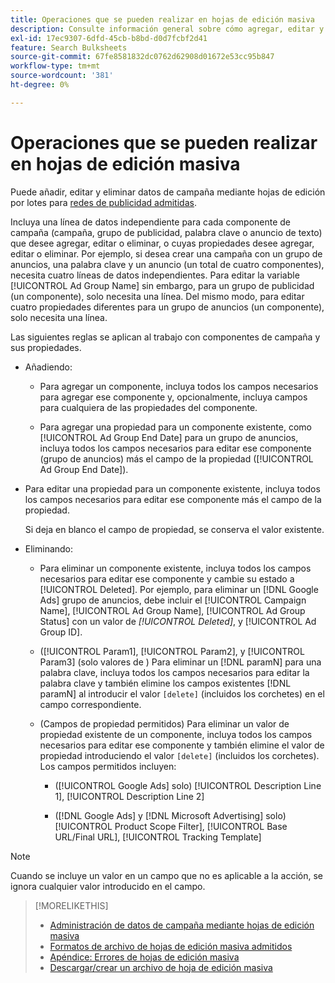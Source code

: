 ```yaml
---
title: Operaciones que se pueden realizar en hojas de edición masiva
description: Consulte información general sobre cómo agregar, editar y eliminar datos de campaña mediante hojas de edición por lotes.
exl-id: 17ec9307-6dfd-45cb-b8bd-d0d7fcbf2d41
feature: Search Bulksheets
source-git-commit: 67fe8581832dc0762d62908d01672e53cc95b847
workflow-type: tm+mt
source-wordcount: '381'
ht-degree: 0%

---
```


# Operaciones que se pueden realizar en hojas de edición masiva

Puede añadir, editar y eliminar datos de campaña mediante hojas de edición por lotes para [redes de publicidad admitidas](../bulksheet-about.md#bulksheet-functionality-by-network).

Incluya una línea de datos independiente para cada componente de campaña (campaña, grupo de publicidad, palabra clave o anuncio de texto) que desee agregar, editar o eliminar, o cuyas propiedades desee agregar, editar o eliminar. Por ejemplo, si desea crear una campaña con un grupo de anuncios, una palabra clave y un anuncio (un total de cuatro componentes), necesita cuatro líneas de datos independientes. Para editar la variable [!UICONTROL Ad Group Name] sin embargo, para un grupo de publicidad (un componente), solo necesita una línea. Del mismo modo, para editar cuatro propiedades diferentes para un grupo de anuncios (un componente), solo necesita una línea.

Las siguientes reglas se aplican al trabajo con componentes de campaña y sus propiedades.

* Añadiendo:

   * Para agregar un componente, incluya todos los campos necesarios para agregar ese componente y, opcionalmente, incluya campos para cualquiera de las propiedades del componente.

   * Para agregar una propiedad para un componente existente, como [!UICONTROL Ad Group End Date] para un grupo de anuncios, incluya todos los campos necesarios para editar ese componente (grupo de anuncios) más el campo de la propiedad ([!UICONTROL Ad Group End Date]).

* Para editar una propiedad para un componente existente, incluya todos los campos necesarios para editar ese componente más el campo de la propiedad.

  Si deja en blanco el campo de propiedad, se conserva el valor existente.

* Eliminando:

   * Para eliminar un componente existente, incluya todos los campos necesarios para editar ese componente y cambie su estado a [!UICONTROL Deleted]. Por ejemplo, para eliminar un [!DNL Google Ads] grupo de anuncios, debe incluir el [!UICONTROL Campaign Name], [!UICONTROL Ad Group Name], [!UICONTROL Ad Group Status] con un valor de <i>[!UICONTROL Deleted]</i>, y [!UICONTROL Ad Group ID].

   * ([!UICONTROL Param1], [!UICONTROL Param2], y [!UICONTROL Param3] (solo valores de ) Para eliminar un [!DNL paramN] para una palabra clave, incluya todos los campos necesarios para editar la palabra clave y también elimine los campos existentes [!DNL paramN] al introducir el valor `[delete]` (incluidos los corchetes) en el campo correspondiente.

   * (Campos de propiedad permitidos) Para eliminar un valor de propiedad existente de un componente, incluya todos los campos necesarios para editar ese componente y también elimine el valor de propiedad introduciendo el valor `[delete]` (incluidos los corchetes). Los campos permitidos incluyen:

      * ([!UICONTROL Google Ads] solo) [!UICONTROL Description Line 1], [!UICONTROL Description Line 2]

      * ([!DNL Google Ads] y [!DNL Microsoft Advertising] solo) [!UICONTROL Product Scope Filter], [!UICONTROL Base URL/Final URL], [!UICONTROL Tracking Template]

>[!NOTE]
>
>Cuando se incluye un valor en un campo que no es aplicable a la acción, se ignora cualquier valor introducido en el campo.

>[!MORELIKETHIS]
>
>* [Administración de datos de campaña mediante hojas de edición masiva](../bulksheet-about.md)
>* [Formatos de archivo de hojas de edición masiva admitidos](bulksheet-file-formats.md)
>* [Apéndice: Errores de hojas de edición masiva](../bulksheet-errors.md)
>* [Descargar/crear un archivo de hoja de edición masiva](../bulksheet-download.md)

